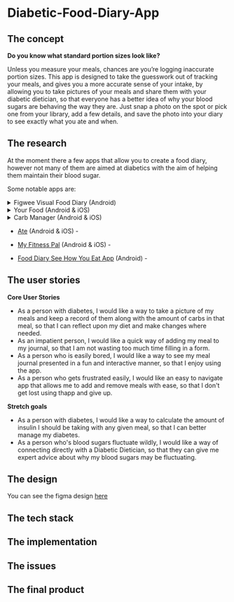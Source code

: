 # Diabetic-Food-Diary-App

## The concept

**Do you know what standard portion sizes look like?** 

Unless you measure your meals, chances are you’re logging inaccurate portion sizes. This app is designed to take the guesswork out of tracking your meals, and gives you a more accurate sense of your intake, by allowing you to take pictures of your meals and share them with your diabetic dietician, so that everyone has a better idea of why your blood sugars are behaving the way they are. Just snap a photo on the spot or pick one from your library, add a few details, and save the photo into your diary to see exactly what you ate and when. 

## The research

At the moment there a few apps that allow you to create a food diary, however not many of them are aimed at diabetics with the aim of helping them maintain their blood sugar. 

Some notable apps are:

<details><summary>Figwee Visual Food Diary (Android)</summary>
<br>
This app is no longer available on newer devices as it was made for older versions of android.

</details>    
<details><summary>Your Food (Android & iOS)</summary>
<br>
Your Food Journal offers tips and insights as you keep logging what you eat to help you make more informed decisions each day. It can:
<br>
<br>    

- Help easily track your meals and water each day    
- Log journal entries and help set goals as you better plan ahead
- See insights as you log your meals and water to help you make decisions
- Get notifications throughout the day

![image](https://user-images.githubusercontent.com/101563800/233860680-cb11e6d1-ad19-465c-836d-7788c862d6cc.png)

**Thoughts on the app**
    
- Simple colour coded design
- Titles at the top of the page
- The form for adding a food to the diary is simple
- Meal type Breakfast, Lunch, Dinner, Snack, Dessert option
- Large colourful buttons
- Tips to stay hydrated are bright and easy to read 
    
Here's a [link](https://apps.apple.com/us/app/your-food-journal/id1526909269) to the app    

    
</details>

<details><summary>Carb Manager (Android & iOS)</summary>

Carb Manager is an app that allows the user to count the amount of carbs and macros in their meal and take accountability for thier diet goals. It is designed to present data to the user in a visual format so that it makes it easier for them to stay on track with thier health goals, whether that's to lose weight, manage a long standing condition or just eat healthier.

**Thoughts on the app**

- 

Here's a [link](https://www.carbmanager.com/) to the app    
 
</details>

- [Ate](https://youate.com/) (Android & iOS) - 

- [My Fitness Pal](https://www.myfitnesspal.com/) (Android & iOS) - 

- [Food Diary See How You Eat App](https://play.google.com/store/apps/details?id=fi.seehowyoueat.shye&hl=en_GB&gl=US&pli=1) (Android) -

    
## The user stories

**Core User Stories**

- As a person with diabetes, I would like a way to take a picture of my meals and keep a record of them along with the amount of carbs in that meal, so that I can reflect upon my diet and make changes where needed.
- As an impatient person, I would like a quick way of adding my meal to my journal, so that I am not wasting too much time filling in a form.
- As a person who is easily bored, I would like a way to see my meal journal presented in a fun and interactive manner, so that I enjoy using the app.
- As a person who gets frustrated easily, I would like an easy to navigate app that allows me to add and remove meals with ease, so that I don't get lost using thapp and give up.

**Stretch goals**

- As a person with diabetes, I would like a way to calculate the amount of insulin I should be taking with any given meal, so that I can better manage my diabetes.
- As a person who's blood sugars fluctuate wildly, I would like a way of connecting directly with a Diabetic Dietician, so that they can give me expert advice about why my blood sugars may be fluctuating. 


## The design

You can see the figma design [here](https://www.figma.com/file/Hc4Rva1BAPqCRNWheJLpkS/Diabetic-Food-Diary?type=design&node-id=0%3A1&t=18RCqSOFbAqbQJRH-1)

## The tech stack

## The implementation

## The issues

## The final product
